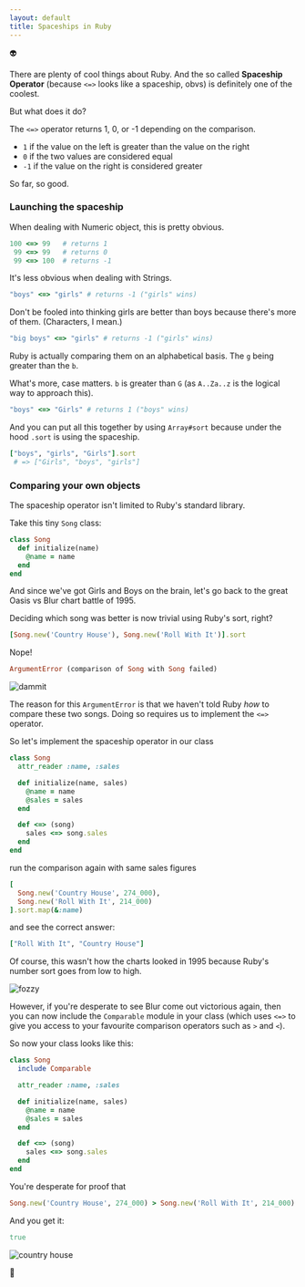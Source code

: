 ```yaml
---
layout: default
title: Spaceships in Ruby
---
```

:alien:

There are plenty of cool things about Ruby. And the so called
**Spaceship Operator** (because `<=>` looks like a spaceship, obvs)
is definitely one of the coolest.

But what does it do?

The `<=>` operator returns 1, 0, or -1 depending on the comparison.

- `1` if the value on the left is greater than the value on the right
- `0` if the two values are considered equal
- `-1` if the value on the right is considered greater

So far, so good.

### Launching the spaceship

When dealing with Numeric object, this is pretty obvious.

```ruby
100 <=> 99   # returns 1
 99 <=> 99   # returns 0
 99 <=> 100  # returns -1
```

It's less obvious when dealing with Strings.

```ruby
"boys" <=> "girls" # returns -1 ("girls" wins)
```

Don't be fooled into thinking girls are better than boys because there's more
of them. (Characters, I mean.)

```ruby
"big boys" <=> "girls" # returns -1 ("girls" wins)
```

Ruby is actually comparing them on an alphabetical basis. The `g` being greater
than the `b`.

What's more, case matters. `b` is greater than `G` (as `A..Za..z` is the logical
way to approach this).

```ruby
"boys" <=> "Girls" # returns 1 ("boys" wins)
```

And you can put all this together by using `Array#sort` because under the hood
`.sort` is using the spaceship.

```ruby
["boys", "girls", "Girls"].sort
 # => ["Girls", "boys", "girls"]
 ```

### Comparing your own objects

The spaceship operator isn't limited to Ruby's standard library.

Take this tiny `Song` class:

```ruby
class Song
  def initialize(name)
    @name = name
  end
end
```

And since we've got Girls and Boys on the brain, let's go back to the great
Oasis vs Blur chart battle of 1995.

Deciding which song was better is now trivial using Ruby's sort, right?

```ruby
[Song.new('Country House'), Song.new('Roll With It')].sort
```

Nope!

```ruby
ArgumentError (comparison of Song with Song failed)
```

![dammit](https://media.giphy.com/media/cwyEMPn54Juxi/giphy-downsized.gif)

The reason for this `ArgumentError` is that we haven't told Ruby *how* to
compare these two songs. Doing so requires us to implement the `<=>` operator.

So let's implement the spaceship operator in our class

```ruby
class Song
  attr_reader :name, :sales

  def initialize(name, sales)
    @name = name
    @sales = sales
  end

  def <=> (song)
    sales <=> song.sales
  end
end
```

run the comparison again with same sales figures

```ruby
[
  Song.new('Country House', 274_000),
  Song.new('Roll With It', 214_000)
].sort.map(&:name)
```

and see the correct answer:

```ruby
["Roll With It", "Country House"]
```

Of course, this wasn't how the charts looked in 1995 because Ruby's number sort
goes from low to high.

![fozzy](https://media.giphy.com/media/oV4DOTSXRhRMA/giphy-tumblr.gif)

However, if you're desperate to see Blur come out victorious again, then you
can now include the `Comparable` module in your class (which uses `<=>` to give
you access to your favourite comparison operators such as `>` and `<`).

So now your class looks like this:

```ruby
class Song
  include Comparable

  attr_reader :name, :sales

  def initialize(name, sales)
    @name = name
    @sales = sales
  end

  def <=> (song)
    sales <=> song.sales
  end
end
```

You're desperate for proof that

```ruby
Song.new('Country House', 274_000) > Song.new('Roll With It', 214_000)
```
And you get it:

```ruby
true
```

![country house](https://media.giphy.com/media/pJyHYefeyuFhe/giphy.gif)

:ocean:
